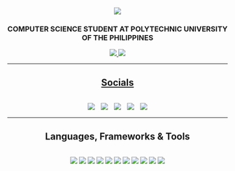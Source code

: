 <h1 align="center">
    <img src="https://readme-typing-svg.herokuapp.com?font=DejaVu+sans+mono&weight=900&size=35&pause=1000&color=E67144&center=true&vCenter=true&width=435&lines=Hello+World!;I'm+Adriel+Magalona;" />
</h1>

<h3 align="center">COMPUTER SCIENCE STUDENT AT POLYTECHNIC UNIVERSITY OF THE PHILIPPINES</h3>

<div align="center"> 
  <a href="mailto:dagsmagalona@gmail.com">
    <img src="https://img.shields.io/badge/Gmail-333333?style=for-the-badge&logo=gmail&logoColor=red" />
  </a>
  <a href="https://www.linkedin.com/in/adriel-magalona-0546b9318/" target="_blank">
    <img src="https://img.shields.io/badge/LinkedIn-0077B5?style=for-the-badge&logo=linkedin&logoColor=white" target="_blank" />
        </div>
 <hr/>
<div align="center">
  <h2> Socials</h2>
  <br>


<a href="https://www.facebook.com/Traceaz" style="text-decoration:none; margin-right: 10px;">
  <img src="https://img.shields.io/badge/Facebook-1877F2?style=for-the-badge&logo=facebook&logoColor=white"/>
</a>
<a href="https://www.instagram.com/adr1elllll" style="text-decoration:none; margin-right: 10px;">
  <img src="https://img.shields.io/badge/Instagram-E4405F?style=for-the-badge&logo=instagram&logoColor=white"/>
</a>
<a href="https://twitter.com/adr1el_m" style="text-decoration:none; margin-right: 10px;">
  <img src="https://img.shields.io/badge/X-000000?style=for-the-badge&logo=x&logoColor=white"/>
</a>
<a href="https://www.tiktok.com/@isneyking0" style="text-decoration:none; margin-right: 10px;">
  <img src="https://img.shields.io/badge/TikTok-000000?style=for-the-badge&logo=tiktok&logoColor=white"/>
</a>
<a href="https://github.com/Adriel01ph" style="text-decoration:none;">
  <img src="https://img.shields.io/badge/GitHub-100000?style=for-the-badge&logo=github&logoColor=white"/>
</a>


 <hr/>
  <h2>Languages, Frameworks & Tools</h2>
    <br>
  <img src="https://img.shields.io/badge/VSCode-0078D4?style=for-the-badge&logo=visual%20studio%20code&logoColor=white"/>

  <img src="https://img.shields.io/badge/PHP-777BB4?style=for-the-badge&logo=php&logoColor=white"/>
  
  <img src="https://img.shields.io/badge/Xampp-F37623?style=for-the-badge&logo=xampp&logoColor=white"/>

  <img src="https://img.shields.io/badge/MySQL-005C84?style=for-the-badge&logo=mysql&logoColor=white"/>

  <img src="https://img.shields.io/badge/C-00599C?style=for-the-badge&logo=c&logoColor=white"/>

  <img src="https://img.shields.io/badge/C%2B%2B-00599C?style=for-the-badge&logo=c%2B%2B&logoColor=white"/>

  <img src="https://img.shields.io/badge/HTML5-E34F26?style=for-the-badge&logo=html5&logoColor=white"/>

  <img src="https://img.shields.io/badge/CSS3-1572B6?style=for-the-badge&logo=css3&logoColor=white"/>

  <img src="https://img.shields.io/badge/GitHub-100000?style=for-the-badge&logo=github&logoColor=white"/>

  <img src="https://img.shields.io/badge/GIT-E44C30?style=for-the-badge&logo=git&logoColor=white"/>

  <img src="https://img.shields.io/badge/java-%23ED8B00.svg?style=for-the-badge&logo=openjdk&logoColor=white"/>

</div>
